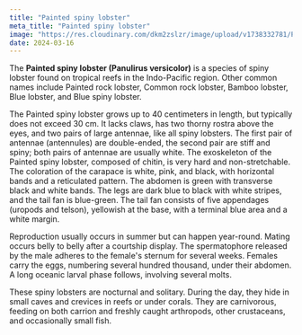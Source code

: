 ```yaml
---
title: "Painted spiny lobster"
meta_title: "Painted spiny lobster"
image: "https://res.cloudinary.com/dkm2zslzr/image/upload/v1738332781/Panulirus_Versicolor_zsp0en.png"
date: 2024-03-16
---
```

The **Painted spiny lobster (Panulirus versicolor)** is a species of spiny lobster found on tropical reefs in the Indo-Pacific region. Other common names include Painted rock lobster, Common rock lobster, Bamboo lobster, Blue lobster, and Blue spiny lobster.

The Painted spiny lobster grows up to 40 centimeters in length, but typically does not exceed 30 cm. It lacks claws, has two thorny rostra above the eyes, and two pairs of large antennae, like all spiny lobsters. The first pair of antennae (antennules) are double-ended, the second pair are stiff and spiny; both pairs of antennae are usually white. The exoskeleton of the Painted spiny lobster, composed of chitin, is very hard and non-stretchable. The coloration of the carapace is white, pink, and black, with horizontal bands and a reticulated pattern. The abdomen is green with transverse black and white bands. The legs are dark blue to black with white stripes, and the tail fan is blue-green. The tail fan consists of five appendages (uropods and telson), yellowish at the base, with a terminal blue area and a white margin.

Reproduction usually occurs in summer but can happen year-round. Mating occurs belly to belly after a courtship display. The spermatophore released by the male adheres to the female's sternum for several weeks. Females carry the eggs, numbering several hundred thousand, under their abdomen. A long oceanic larval phase follows, involving several molts.

These spiny lobsters are nocturnal and solitary. During the day, they hide in small caves and crevices in reefs or under corals. They are carnivorous, feeding on both carrion and freshly caught arthropods, other crustaceans, and occasionally small fish.